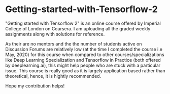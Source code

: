 # Getting-started-with-Tensorflow-2
"Getting started with Tensorflow 2" is an online course offered by Imperial College of London on Coursera. I am uploading all the graded weekly assignments along with solutions for reference. 

As their are no mentors and the the number of students active on Discussion Forums are relatively low (at the time I completed the course i.e May, 2020) for this course when compared to other courses/specializations like Deep Learning Specialization and Tensorflow in Practice (both offered by deeplearning.ai), this might help people who are stuck with a particular issue. This course is really good as it is largely application based rather than theoretical, hence, it is hightly recommended. 

Hope my contribution helps! 

